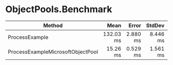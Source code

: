 # ObjectPools.Benchmark

|                            Method |      Mean |    Error |   StdDev |     Gen 0 |     Gen 1 |     Gen 2 | Allocated |
|---------------------------------- |----------:|---------:|---------:|----------:|----------:|----------:|----------:|
|                    ProcessExample | 132.03 ms | 2.880 ms | 8.446 ms | 5500.0000 | 5250.0000 | 5250.0000 |    382 MB |
| ProcessExampleMicrosoftObjectPool |  15.26 ms | 0.529 ms | 1.561 ms |  750.0000 |  718.7500 |  718.7500 |     39 MB |

